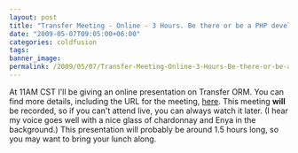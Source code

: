 ```yaml
---
layout: post
title: "Transfer Meeting - Online - 3 Hours. Be there or be a PHP developer!"
date: "2009-05-07T09:05:00+06:00"
categories: coldfusion 
tags: 
banner_image: 
permalink: /2009/05/07/Transfer-Meeting-Online-3-Hours-Be-there-or-be-a-PHP-developer
---
```


At 11AM CST I'll be giving an online presentation on Transfer ORM. You can find more details, including the URL for the meeting, <a href="http://www.meetup.com/coldfusionmeetup/calendar/10314110/">here</a>. This meeting <b>will</b> be recorded, so if you can't attend live, you can always watch it later. (I hear my voice goes well with a nice glass of chardonnay and Enya in the background.) This presentation will probably be around 1.5 hours long, so you may want to bring your lunch along.